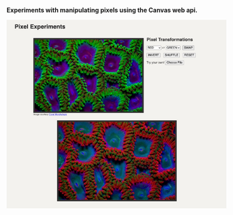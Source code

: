 **Experiments with manipulating pixels using the Canvas web api.**  

<img src="sc.jpg" alt="screenshot" max-width="700px" />
